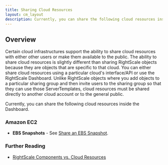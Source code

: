 ```yaml
---
title: Sharing Cloud Resources
layout: cm_layout
description: Currently, you can share the following cloud resources inside the RightScale Cloud Management Dashboard.
---
```

## Overview

Certain cloud infrastructures support the ability to share cloud resources with either other users or make them available to the public. The ability to share cloud resources is slightly different than sharing RightScale objects because they are objects that are specific to that cloud. You can either share cloud resources using a particular cloud's interface/API or use the RightScale Dashboard. Unlike RightScale objects where you add objects to a particular sharing group and then invite users to the sharing group so that they can use those ServerTemplates, cloud resources must be shared directly to another cloud account or to the general public.

Currently, you can share the following cloud resources inside the Dashboard.

### Amazon EC2

* **EBS Snapshots** - See [Share an EBS Snapshot](/cm/dashboard/clouds/aws/actions/ebs_snapshots_actions.html#share-an-ebs-snapshot).

### Further Reading

* [RightScale Components vs. Cloud Resources](/cm/pas/rightscale_components_vs_cloud_resources.html)
